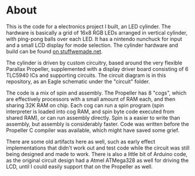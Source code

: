 # About

This is the code for a electronics project I built, an LED cylinder. The hardware is basically a grid of 16x8 RGB LEDs arranged in vertical cylinder,
with ping-pong balls over each LED. It has a nintendo nunchuck for input and a small LCD display for mode selection. The cylinder hardware and
build can be found [on stuffwemade.net](http://stuffwemade.net/led-cylinder "LED cylinder build").

The cylinder is driven by custom circuitry, based around the very flexible Parallax Propeller, supplemented with a display driver board consisting
of 6 TLC5940 ICs and supporting circuits. The circuit diagram is in this repository, as an Eagle schematic under the "circuit" folder.

The code is a mix of spin and assembly. The Propeller has 8 "cogs", which are effectively processors with a small amount of RAM each, and then sharing
32K RAM on chip. Each cog can run a spin program (spin interpreter is loaded into cog RAM, and spin byte code executed from shared RAM), or can run
assembly directly. Spin is a easier to write than assembly, but assembly is considerably faster. Code was written before the Propeller C compiler
was available, which might have saved some grief.

There are some old artifacts here as well, such as early effect implementations that didn't work out and test code while the circuit was still being
designed and made to work. There is also a little bit of Arduino code, as the original circuit design had a Atmel ATMega328 as well for driving the LCD,
until I could easily support that on the Propeller as well.
